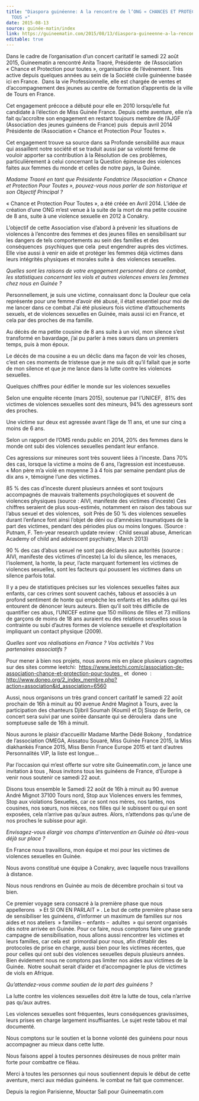 ```yaml
---
title: "Diaspora guinéenne: A la rencontre de l’ONG « CHANCES ET PROTECTION POUR
  TOUS »"
date: 2015-08-13
source: guinée-matin/index
link: https://guineematin.com/2015/08/13/diaspora-guineenne-a-la-rencontre-de-long-chances-et-protection-pour-tous/
editable: true
---
```

Dans le cadre de l’organisation d’un concert caritatif le samedi 22 
août 2015, Guineematin a rencontré Anita Traoré, Présidente  de 
l’Association « Chance et Protection pour toutes », organisatrice de 
l’événement.
Très active depuis quelques années au sein de la Société
 civile guinéenne basée ici en France.  Dans la vie Professionnelle, 
elle est chargée de ventes et  d’accompagnement des jeunes au centre de 
formation d’apprentis de la ville de Tours en France.

Cet engagement précoce a débuté pour elle en 2010 lorsqu’elle fut 
candidate à l’élection de Miss Guinée France. Depuis cette aventure, 
elle n’a fait qu’accroître son engagement en restant toujours membre de 
l’AJGF (Association des jeunes guinéens de France) puis  depuis avril 
2014 Présidente de l’Association « Chance et Protection Pour Toutes ».

Cet engagement trouve sa source dans sa Profonde sensibilité aux maux
 qui assaillent notre société et se traduit aussi par sa volonté ferme 
de vouloir apporter sa contribution à la Résolution de ces problèmes, 
particulièrement à celui concernant la Question épineuse des violences 
faites aux femmes du monde et celles de notre pays, la Guinée.

*Madame Traoré en tant que Présidente Fondatrice l’Association 
« Chance et Protection Pour Toutes », pouvez-vous nous parler de son 
historique et son Objectif Principal ?*

« Chance et Protection Pour Toutes », a été créée en Avril 2014. 
L’idée de création d’une ONG m’est venue à la suite de la mort de ma 
petite cousine de 8 ans, suite à une violence sexuelle en 2012 à 
Conakry.

L’objectif de cette Association vise d’abord à prévenir les 
situations de violences à l’encontre des femmes et des jeunes filles en 
sensibilisant sur les dangers de tels comportements au sein des familles
 et des conséquences  psychiques que cela  peut engendrer auprès des 
victimes. Elle vise aussi à venir en aide et protéger les femmes déjà 
victimes dans leurs intégrités physiques et morales suite à  des 
violences sexuelles.

*Quelles sont les raisons de votre engagement personnel dans ce 
combat, les statistiques concernant les viols et autres violences envers
 les femmes chez nous en Guinée ?*

Personnellement, je suis une victime, connaissant donc la Douleur que
 cela représente pour une femme d’avoir été abusé, il était essentiel 
pour moi de me lancer dans ce combat J’ai été plusieurs fois victime 
d’attouchements sexuels, et de violences sexuelles en Guinée, mais aussi
 ici en France, et cela par des proches de ma famille.

Au décès de ma petite cousine de 8 ans suite à un viol, mon silence 
s’est transformé en bavardage, j’ai pu parler à mes sœurs dans un 
premiers temps, puis à mon époux.

Le décès de ma cousine a eu un déclic dans ma façon de voir les 
choses,  c’est en ces moments de tristesse que je me suis dit qu’il 
fallait que je sorte de mon silence et que je me lance dans la lutte 
contre les violences sexuelles.

Quelques chiffres pour édifier le monde sur les violences sexuelles

Selon une enquête récente (mars 2015), soutenue par l’UNICEF,  81% 
des victimes de violences sexuelles sont des mineurs, 94% des agresseurs
 sont des proches.

Une victime sur deux est agressée avant l’âge de 11 ans, et une sur cinq a moins de 6 ans.

Selon un rapport de l’OMS rendu public en 2014, 20% des femmes dans 
le monde ont subi des violences sexuelles pendant leur enfance.

Ces agressions sur mineures sont très souvent liées à l’inceste. Dans
 70% des cas, lorsque la victime a moins de 6 ans, l’agression est 
incestueuse. « Mon père m’a violé en moyenne 3 à 4 fois par semaine 
pendant plus de dix ans », témoigne l’une des victimes.

85 % des cas d’inceste durent plusieurs années et sont toujours 
accompagnés de mauvais traitements psychologiques et souvent de 
violences physiques (source : AIVI, manifeste des victimes d’inceste)
Ces
 chiffres seraient de plus sous-estimés, notamment en raison des tabous 
sur l’abus sexuel et des violences,  soit Près de 50 % des violences 
sexuelles  durant l’enfance font ainsi l’objet de déni ou d’amnésies 
traumatiques de la part des victimes, pendant des périodes plus ou moins
 longues. (Source : Putnam, F. Ten-year research update review : Child 
sexual abuse, American Academy of child and adolescent psychiatry, March
 2013)

90 % des cas d’abus sexuel ne sont pas déclarés aux autorités (source : AIVI, manifeste des victimes d’inceste)
La
 loi du silence, les menaces, l’isolement, la honte, la peur, l’acte 
marquant fortement les victimes de violences sexuelles, sont les 
facteurs qui poussent les victimes dans un silence parfois total.

Il y a peu de statistiques précises sur les violences sexuelles 
faites aux enfants, car ces crimes sont souvent cachés, tabous et 
associés à un profond sentiment de honte qui empêche les enfants et les 
adultes qui les entourent de dénoncer leurs auteurs. Bien qu’il soit 
très difficile de quantifier ces abus, l’UNICEF estime que 150 millions 
de filles et 73 millions de garçons de moins de 18 ans auraient eu des 
relations sexuelles sous la contrainte ou subi d’autres formes de 
violence sexuelle et d’exploitation impliquant un contact physique 
(2009).

*Quelles sont vos réalisations en France ? Vos activités ? Vos partenaires associatifs ?*

Pour mener à bien nos projets, nous avons mis en place plusieurs 
cagnottes sur des sites comme leetchi:  
https://www.leetchi.com/c/association-de-association-chance-et-protection-pour-toutes  
 et  doneo  :  
http://www.doneo.org/2_index_membre.php?action=association&id_association=6560

Aussi, nous organisons un très grand concert caritatif le samedi 22 
août prochain de 16h à minuit au 90 avenue André Maginot à Tours, avec 
la participation des chanteurs Djibril Soumah (Koumi) et Dj Sisqo de 
Berlin, ce concert sera suivi par une soirée dansante qui se déroulera  
dans une somptueuse salle de 16h à minuit.

Nous aurons le plaisir d’accueillir Madame Marthe Dédé Bokony , 
fondatrice de l’association OMEGA, Aissatou Souaré, Miss Guinée France 
2015, la Miss diakhankés France 2015, Miss Benin France Europe 2015 et 
tant d’autres Personnalités VIP, la liste est longue…

Par l’occasion qui m’est offerte sur votre site Guineematin.com, je 
lance une invitation à tous , Nous invitons tous les guinéens de France,
 d’Europe à  venir nous soutenir ce samedi 22 aout.

Disons tous ensemble le Samedi 22 août de 16h à minuit au 90 avenue 
André Mignot 37100 Tours nord, Stop aux Violences envers les femmes, 
Stop aux violations Sexuelles, car ce sont nos mères, nos tantes, nos 
cousines, nos sœurs, nos nièces, nos filles qui le subissent ou qui en 
sont exposées, cela n’arrive pas qu’aux autres. Alors, n’attendons pas 
qu’une de nos proches le subisse pour agir.

*Envisagez-vous élargir vos champs d’intervention en Guinée où êtes-vous déjà sur place ?*

En France nous travaillons, mon équipe et moi pour les victimes de violences sexuelles en Guinée.

Nous avons constitué une équipe à Conakry, avec laquelle nous travaillons à distance.

Nous nous rendrons en Guinée au mois de décembre prochain si tout va bien.

Ce premier voyage sera consacré à la première phase que nous 
appellerons   » Et SI ON EN PARLAIT » . Le but de cette première phase 
sera de sensibiliser les guinéens, d’informer un maximum de familles sur
 nos aides et nos ateliers  » familles – enfants –  adultes  » qui 
seront organisés dès notre arrivée en Guinée. Pour ce faire, nous 
comptons faire une grande campagne de sensibilisation, nous allons aussi
 rencontrer les victimes et leurs familles, car cela est  primordial 
pour nous, afin d’établir des protocoles de prise en charge, aussi bien 
pour les victimes récentes, que pour celles qui ont subi des violences 
sexuelles depuis plusieurs années. Bien évidement nous ne comptons pas 
limiter nos aides aux victimes de la Guinée.  Notre souhait serait 
d’aider et d’accompagner le plus de victimes de viols en Afrique.

*Qu’attendez-vous comme soutien de la part des guinéens ?*

La lutte contre les violences sexuelles doit être la lutte de tous, cela n’arrive pas qu’aux autres.

Les violences sexuelles sont fréquentes, leurs conséquences 
gravissimes, leurs prises en charge largement insuffisantes. Le sujet 
reste tabou et mal documenté.

Nous comptons sur le soutien et la bonne volonté des guinéens pour nous accompagner au mieux dans cette lutte.

Nous faisons appel à toutes personnes désireuses de nous prêter main forte pour combattre ce fléau.

Merci à toutes les personnes qui nous soutiennent depuis le début de 
cette aventure, merci aux médias guinéens. le combat ne fait que 
commencer.



Depuis la region Parisienne, Mouctar Sall pour Guineematin.com

